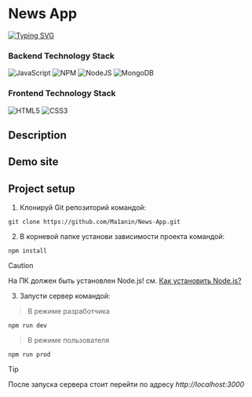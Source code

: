 # News App
[![Typing SVG](https://readme-typing-svg.demolab.com?font=Exo+2&size=18&duration=4000&pause=1000&color=BCFD4C&random=false&width=435&lines=Developed+and+supported+by+cortezzIP+and+Ma1anin)](https://git.io/typing-svg)

### Backend Technology Stack
![JavaScript](https://img.shields.io/badge/javascript-%23323330.svg?style=for-the-badge&logo=javascript&logoColor=%23F7DF1E)
![NPM](https://img.shields.io/badge/NPM-%23CB3837.svg?style=for-the-badge&logo=npm&logoColor=white)
![NodeJS](https://img.shields.io/badge/node.js-6DA55F?style=for-the-badge&logo=node.js&logoColor=white)
![MongoDB](https://img.shields.io/badge/MongoDB-%234ea94b.svg?style=for-the-badge&logo=mongodb&logoColor=white)

### Frontend Technology Stack
![HTML5](https://img.shields.io/badge/html5-%23E34F26.svg?style=for-the-badge&logo=html5&logoColor=white)
![CSS3](https://img.shields.io/badge/css3-%231572B6.svg?style=for-the-badge&logo=css3&logoColor=white)
## Description
## Demo site
## Project setup
1. Клонируй Git репозиторий командой:
```
git clone https://github.com/Ma1anin/News-App.git
```
2. В корневой папке установи зависимости проекта командой:
```gitbash
npm install
```
> [!CAUTION]
> На ПК должен быть установлен Node.js! см. [Как установить Node.js?](https://nodejs.org/en/learn/getting-started/how-to-install-nodejs)

3. Запусти сервер командой:
> В режиме разработчика
```
npm run dev
```
> В режиме пользователя
```
npm run prod
```

> [!TIP]
> После запуска сервера стоит перейти по адресу *http://localhost:3000*

